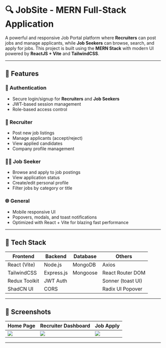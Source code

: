 # 🔍 JobSite - MERN Full-Stack Application

A powerful and responsive Job Portal platform where **Recruiters** can post jobs and manage applicants, while **Job Seekers** can browse, search, and apply for jobs. This project is built using the **MERN Stack** with modern UI powered by **ReactJS + Vite** and **TailwindCSS**.

---

## 🚀 Features

### 👤 Authentication
- Secure login/signup for **Recruiters** and **Job Seekers**
- JWT-based session management
- Role-based access control

### 💼 Recruiter
- Post new job listings
- Manage applicants (accept/reject)
- View applied candidates
- Company profile management

### 🙋‍♂️ Job Seeker
- Browse and apply to job postings
- View application status
- Create/edit personal profile
- Filter jobs by category or title

### 🌐 General
- Mobile responsive UI
- Popovers, modals, and toast notifications
- Optimized with React + Vite for blazing fast performance

---

## 🧰 Tech Stack

| Frontend         | Backend        | Database   | Others               |
|------------------|----------------|------------|----------------------|
| React (Vite)     | Node.js        | MongoDB    | Axios                |
| TailwindCSS      | Express.js     | Mongoose   | React Router DOM     |
| Redux Toolkit    | JWT Auth       |            | Sonner (toast UI)    |
| ShadCN UI        | CORS           |            | Radix UI Popover     |

---

## 📸 Screenshots

| Home Page | Recruiter Dashboard | Job Apply |
|-----------|----------------------|-----------|
| ![](./screenshots/home.png) | ![](./screenshots/recruiter.png) | ![](./screenshots/apply.png) |

---

